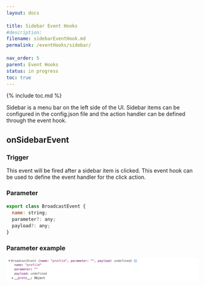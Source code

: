 ```yaml
---
layout: docs

title: Sidebar Event Hooks
#description:
filename: sidebarEventHook.md
permalink: /eventHooks/sidebar/

nav_order: 5
parent: Event Hooks
status: in progress
toc: true
---
```


{% include toc.md %}

Sidebar is a menu bar on the left side of the UI. Sidebar items can be configured in the config.json file and the action handler can be defined through the event hook.


## onSidebarEvent

### Trigger

This event will be fired after a sidebar item is clicked.
This event hook can be used to define the event handler for the click action.

### Parameter

```js
export class BroadcastEvent {
  name: string;
  parameter?: any;
  payload?: any;
}
```

### Parameter example

![onsidebarevent.png](/img/onsidebarevent-6b408eb0-44d4-43d8-8fb9-ce7f1ca6d56e.png)
